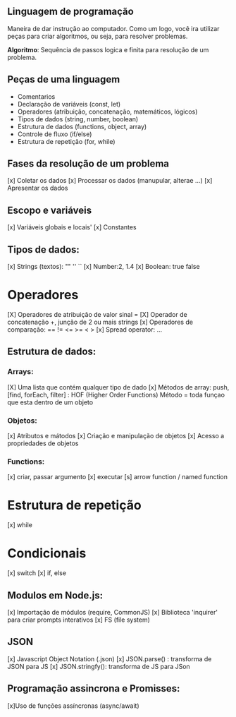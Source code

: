 ## Linguagem de programação

Maneira de dar instrução ao computador.
Como um logo, você ira utilizar peças para criar algoritmos, ou seja, para resolver problemas.

**Algoritmo**: Sequência de passos logica e finita para resolução de um problema.

## Peças de uma linguagem

- Comentarios
- Declaração de variáveis (const, let)
- Operadores (atribuição, concatenação, matemáticos, lógicos)
- Tipos de dados (string, number, boolean)
- Estrutura de dados (functions, object, array)
- Controle de fluxo (if/else)
- Estrutura de repetição (for, while)

## Fases da resolução de um problema

[x] Coletar os dados
[x] Processar os dados (manupular, alterae ...)
[x] Apresentar os dados

## Escopo e variáveis

[x] Variáveis globais e locais'
[x] Constantes

## Tipos de dados:

[x] Strings (textos): ""  ''  ``
[x] Number:2,  1.4
[x] Boolean: true false

# Operadores

[X] Operadores de atribuição de valor sinal =
[X] Operador de concatenação +, junção de 2 ou mais strings
[x] Operadores de comparação: ==  !=  <= >=  < >
[x] Spread operator: ...

## Estrutura de dados:

### Arrays:

[X] Uma lista que contém qualquer tipo de dado
[x] Métodos de array: push, [find, forEach, filter] : HOF (Higher Order Functions)
Método = toda funçao que esta dentro de um objeto

### Objetos:

[x] Atributos e mátodos
[x] Criação e manipulação de objetos
[x] Acesso a propriedades de objetos

### Functions:

[x] criar, passar argumento
[x] executar
[s] arrow function / named function

# Estrutura de repetição

[x] while

# Condicionais

[x] switch
[x] if, else

## Modulos em Node.js:

[x] Importação de módulos (require, CommonJS)
[x] Biblioteca 'inquirer' para criar prompts interativos
[x] FS (file system)

## JSON
[x] Javascript Object Notation (.json)
[x] JSON.parse() : transforma de JSON para JS
[x] JSON.stringfy(): transforma de JS para JSon    

## Programação assincrona e Promisses:

[x]Uso de funções assíncronas (async/await)